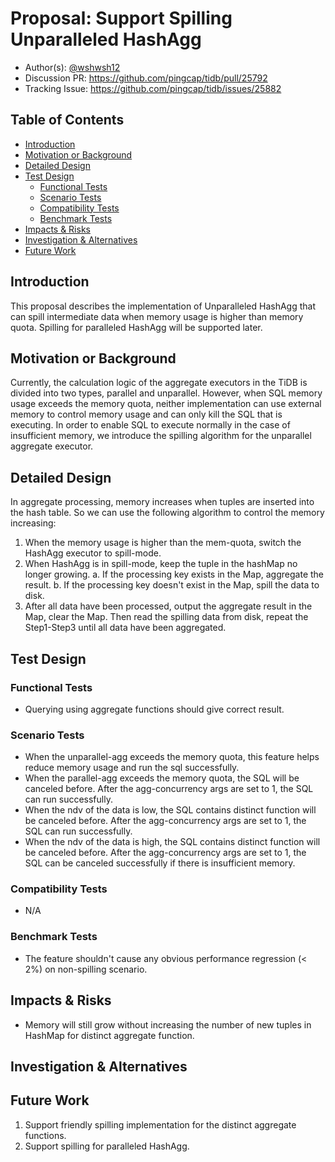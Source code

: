 # Proposal: Support Spilling Unparalleled HashAgg

- Author(s): [@wshwsh12](https://github.com/wshwsh12)
- Discussion PR: https://github.com/pingcap/tidb/pull/25792
- Tracking Issue: https://github.com/pingcap/tidb/issues/25882

## Table of Contents

* [Introduction](#introduction)
* [Motivation or Background](#motivation-or-background)
* [Detailed Design](#detailed-design)
* [Test Design](#test-design)
    * [Functional Tests](#functional-tests)
    * [Scenario Tests](#scenario-tests)
    * [Compatibility Tests](#compatibility-tests)
    * [Benchmark Tests](#benchmark-tests)
* [Impacts & Risks](#impacts--risks)
* [Investigation & Alternatives](#investigation--alternatives)
* [Future Work](#future-work)

## Introduction

This proposal describes the implementation of Unparalleled HashAgg that can spill intermediate data when memory usage is higher than memory quota.
Spilling for paralleled HashAgg will be supported later.

## Motivation or Background

Currently, the calculation logic of the aggregate executors in the TiDB is divided into two types, parallel and unparallel. However, when SQL memory usage exceeds the memory quota, neither implementation can use external memory to control memory usage and can only kill the SQL that is executing. In order to enable SQL to execute normally in the case of insufficient memory, we introduce the spilling algorithm for the unparallel aggregate executor.

## Detailed Design

In aggregate processing, memory increases when tuples are inserted into the hash table. So we can use the following algorithm to control the memory increasing:

1. When the memory usage is higher than the mem-quota, switch the HashAgg executor to spill-mode.
2. When HashAgg is in spill-mode, keep the tuple in the hashMap no longer growing.
  a. If the processing key exists in the Map, aggregate the result.
  b. If the processing key doesn't exist in the Map, spill the data to disk.
3. After all data have been processed, output the aggregate result in the Map, clear the Map. Then read the spilling data from disk, repeat the Step1-Step3 until all data have been aggregated.

## Test Design

### Functional Tests

* Querying using aggregate functions should give correct result.

### Scenario Tests

* When the unparallel-agg exceeds the memory quota, this feature helps reduce memory usage and run the sql successfully.
* When the parallel-agg exceeds the memory quota, the SQL will be canceled before. After the agg-concurrency args are set to 1, the SQL can run successfully.
* When the ndv of the data is low, the SQL contains distinct function will be canceled before. After the agg-concurrency args are set to 1, the SQL can run successfully.
* When the ndv of the data is high, the SQL contains distinct function will be canceled before. After the agg-concurrency args are set to 1, the SQL can be canceled successfully if there is insufficient memory.

### Compatibility Tests

* N/A

### Benchmark Tests

* The feature shouldn't cause any obvious performance regression (< 2%) on non-spilling scenario.

## Impacts & Risks

* Memory will still grow without increasing the number of new tuples in HashMap for distinct aggregate function.

## Investigation & Alternatives

## Future Work
1. Support friendly spilling implementation for the distinct aggregate functions.
2. Support spilling for paralleled HashAgg.
